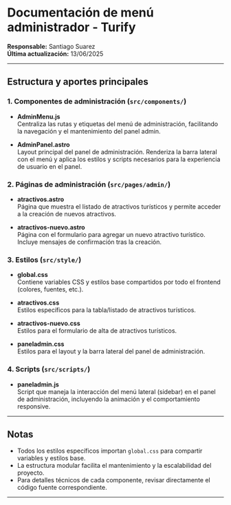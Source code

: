 # Documentación de menú administrador - Turify

**Responsable:** Santiago Suarez  
**Última actualización:** 13/06/2025

---

## Estructura y aportes principales

### 1. Componentes de administración (`src/components/`)

- **AdminMenu.js**  
  Centraliza las rutas y etiquetas del menú de administración, facilitando la navegación y el mantenimiento del panel admin.

- **AdminPanel.astro**  
  Layout principal del panel de administración. Renderiza la barra lateral con el menú y aplica los estilos y scripts necesarios para la experiencia de usuario en el panel.

### 2. Páginas de administración (`src/pages/admin/`)

- **atractivos.astro**  
  Página que muestra el listado de atractivos turísticos y permite acceder a la creación de nuevos atractivos.

- **atractivos-nuevo.astro**  
  Página con el formulario para agregar un nuevo atractivo turístico. Incluye mensajes de confirmación tras la creación.

### 3. Estilos (`src/style/`)

- **global.css**  
  Contiene variables CSS y estilos base compartidos por todo el frontend (colores, fuentes, etc.).

- **atractivos.css**  
  Estilos específicos para la tabla/listado de atractivos turísticos.

- **atractivos-nuevo.css**  
  Estilos para el formulario de alta de atractivos turísticos.

- **paneladmin.css**  
  Estilos para el layout y la barra lateral del panel de administración.

### 4. Scripts (`src/scripts/`)

- **paneladmin.js**  
  Script que maneja la interacción del menú lateral (sidebar) en el panel de administración, incluyendo la animación y el comportamiento responsive.

---

## Notas

- Todos los estilos específicos importan `global.css` para compartir variables y estilos base.
- La estructura modular facilita el mantenimiento y la escalabilidad del proyecto.
- Para detalles técnicos de cada componente, revisar directamente el código fuente correspondiente.

---